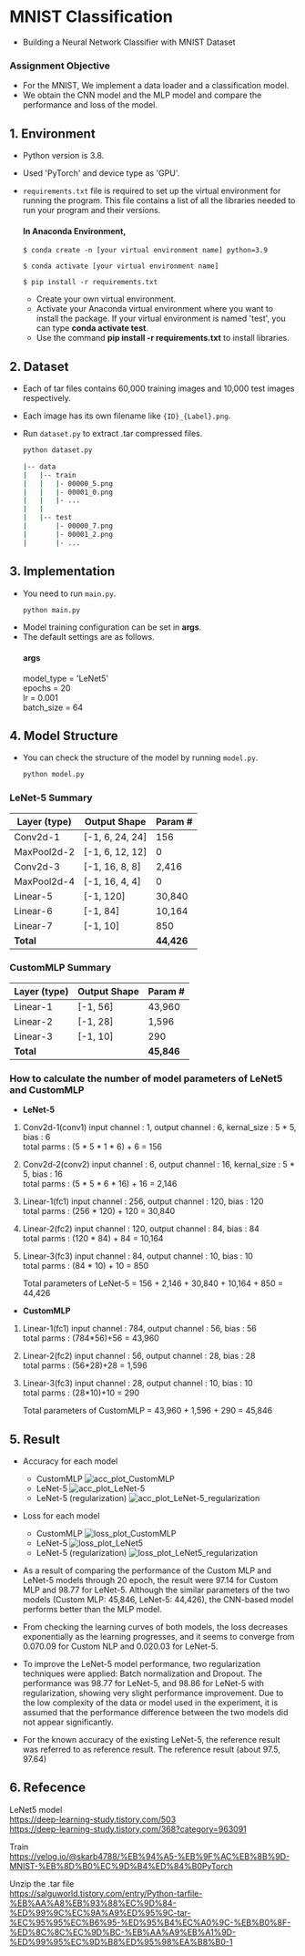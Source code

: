 # MNIST Classification
- Building a Neural Network Classifier with MNIST Dataset

### Assignment Objective
- For the MNIST, We implement a data loader and a classification model.
- We obtain the CNN model and the MLP model and compare the performance and loss of the model.

## 1. Environment
- Python version is 3.8.
- Used 'PyTorch' and device type as 'GPU'.
- `requirements.txt` file is required to set up the virtual environment for running the program. This file contains a list of all the libraries needed to run your program and their versions.

    #### In **Anaconda** Environment,

  ```
  $ conda create -n [your virtual environment name] python=3.9
  
  $ conda activate [your virtual environment name]
  
  $ pip install -r requirements.txt
  ```

  - Create your own virtual environment.
  - Activate your Anaconda virtual environment where you want to install the package. If your virtual environment is named 'test', you can type **conda activate test**.
  - Use the command **pip install -r requirements.txt** to install libraries.

## 2. Dataset
- Each of tar files contains 60,000 training images and 10,000 test images respectively.
- Each image has its own filename like `{ID}_{Label}.png`.
- Run `dataset.py` to extract .tar compressed files.

  ```bash
  python dataset.py
  ```

  ```bash
  |-- data
  |   |-- train
  |   |   |- 00000_5.png
  |   |   |- 00001_0.png
  |   |   |- ...
  |   |
  |   |-- test
  |       |- 00000_7.png
  |       |- 00001_2.png
  |       |- ...
  ```

## 3. Implementation
- You need to run `main.py`.
  ```bash
  python main.py
  ```
- Model training configuration can be set in **args**.
- The default settings are as follows.
    #### args
    model_type = 'LeNet5'  
    epochs = 20  
    lr = 0.001  
    batch_size = 64  

## 4. Model Structure
- You can check the structure of the model by running `model.py`.

  ```bash
  python model.py
  ```

### LeNet-5 Summary

| Layer (type)   | Output Shape      | Param # |
|----------------|-------------------|---------|
| Conv2d-1       | [-1, 6, 24, 24]   | 156     |
| MaxPool2d-2    | [-1, 6, 12, 12]   | 0       |
| Conv2d-3       | [-1, 16, 8, 8]    | 2,416   |
| MaxPool2d-4    | [-1, 16, 4, 4]    | 0       |
| Linear-5       | [-1, 120]         | 30,840  |
| Linear-6       | [-1, 84]          | 10,164  |
| Linear-7       | [-1, 10]          | 850     |
| **Total**      |                   | **44,426** |

### CustomMLP Summary

| Layer (type)   | Output Shape      | Param # |
|----------------|-------------------|---------|
| Linear-1       | [-1, 56]          | 43,960  |
| Linear-2       | [-1, 28]          | 1,596   |
| Linear-3       | [-1, 10]          | 290     |
| **Total**      |                   | **45,846** |

### How to calculate the number of model parameters of LeNet5 and CustomMLP

- **LeNet-5**
1. Conv2d-1(conv1) 
     input channel : 1, output channel : 6, kernal_size : 5 * 5, bias : 6  
     total parms : (5 * 5 * 1 * 6) + 6 = 156
2. Conv2d-2(conv2)
     input channel : 6, output channel : 16, kernal_size : 5 * 5, bias : 16  
     total parms : (5 * 5 * 6 * 16) + 16 = 2,146
3. Linear-1(fc1)
     input channel : 256, output channel : 120, bias : 120  
     total parms : (256 * 120) + 120 = 30,840
4. Linear-2(fc2)
     input channel : 120, output channel : 84, bias : 84  
     total parms : (120 * 84) + 84 = 10,164
5. Linear-3(fc3)
     input channel : 84, output channel : 10, bias : 10  
     total parms : (84 * 10) + 10 = 850

     Total parameters of LeNet-5 = 156 + 2,146 + 30,840 + 10,164 + 850 = 44,426

- **CustomMLP**
1. Linear-1(fc1)
     input channel : 784, output channel : 56, bias : 56  
     total parms : (784*56)+56 = 43,960
2. Linear-2(fc2)
     input channel : 56, output channel : 28, bias : 28  
     total parms : (56*28)+28 = 1,596
3. Linear-3(fc3)
     input channel : 28, output channel : 10, bias : 10  
     total parms : (28*10)+10 = 290

     Total parameters of CustomMLP = 43,960 + 1,596 + 290 = 45,846

## 5. Result

- Accuracy for each model
  - CustomMLP
  ![acc_plot_CustomMLP](https://github.com/bae-sohee/MNIST_Classification/assets/123538321/32dcd452-a016-483e-a58f-7dfa5b0b4568)
  - LeNet-5
  ![acc_plot_LeNet-5](https://github.com/bae-sohee/MNIST_Classification/assets/123538321/9bc7ffea-b539-4f58-a583-3913fce87357)
  - LeNet-5 (regularization)
  ![acc_plot_LeNet-5_regularization](https://github.com/bae-sohee/MNIST_Classification/assets/123538321/1a91a124-a4ce-4c88-ad47-a226fe5f4d44)

- Loss for each model
  - CustomMLP
  ![loss_plot_CustomMLP](https://github.com/bae-sohee/MNIST_Classification/assets/123538321/35787296-2a64-442c-8946-88675c2d59fc)
  - LeNet-5
  ![loss_plot_LeNet5](https://github.com/bae-sohee/MNIST_Classification/assets/123538321/50088e04-19c7-40c5-8d08-b1c9a4263d53)
  - LeNet-5 (regularization)
  ![loss_plot_LeNet5_regularization](https://github.com/bae-sohee/MNIST_Classification/assets/123538321/47d870a3-6790-4bb2-99c3-8128e4657897)

- As a result of comparing the performance of the Custom MLP and LeNet-5 models through 20 epoch, the result were 97.14 for Custom MLP and 98.77 for LeNet-5. Although the similar parameters of the two models (Custom MLP: 45,846, LeNet-5: 44,426), the CNN-based model performs better than the MLP model.
- From checking the learning curves of both models, the loss decreases exponentially as the learning progresses, and it seems to converge from 0.070.09 for Custom NLP and 0.020.03 for LeNet-5.
- To improve the LeNet-5 model performance, two regularization techniques were applied: Batch normalization and Dropout. The performance was 98.77 for LeNet-5, and 98.86 for LeNet-5 with regularization, showing very slight performance improvement. Due to the low complexity of the data or model used in the experiment, it is assumed that the performance difference between the two models did not appear significantly.  
- For the known accuracy of the existing LeNet-5, the reference result was referred to as reference result. The reference result (about 97.5, 97.64)

## 6. Refecence

LeNet5 model  
https://deep-learning-study.tistory.com/503  
https://deep-learning-study.tistory.com/368?category=963091  

Train  
https://velog.io/@skarb4788/%EB%94%A5-%EB%9F%AC%EB%8B%9D-MNIST-%EB%8D%B0%EC%9D%B4%ED%84%B0PyTorch

Unzip the .tar file  
https://salguworld.tistory.com/entry/Python-tarfile-%EB%AA%A8%EB%93%88%EC%9D%84-%ED%99%9C%EC%9A%A9%ED%95%9C-tar-%EC%95%95%EC%B6%95-%ED%95%B4%EC%A0%9C-%EB%B0%8F-%ED%8C%8C%EC%9D%BC-%EB%AA%A9%EB%A1%9D-%ED%99%95%EC%9D%B8%ED%95%98%EA%B8%B0-1  
